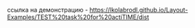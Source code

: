 ссылка на демонстрацию - https://lkolabrodl.github.io/Layout-Examples/TEST%20task%20for%20actiTIME/dist
